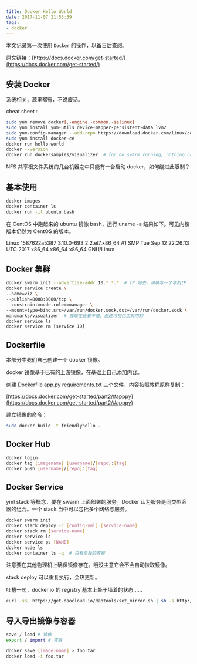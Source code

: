 ```yaml
---
title: Docker Hello World
date: 2017-11-07 21:53:59
tags:
- docker
---
```


本文记录第一次使用 `Docker` 的操作，以备日后查阅。

原文链接：[https://docs.docker.com/get-started/](https://docs.docker.com/get-started/)

<!-- more -->

## 安装 Docker

系统相关，源里都有，不说废话。

cheat sheet :

```bash
sudo yum remove docker{,-engine,-common,-selinux}
sudo yum install yum-utils device-mapper-persistent-data lvm2
sudo yum-config-manager --add-repo https://download.docker.com/linux/centos/docker-ce.repo
sudo yum install docker-ce
docker run hello-world
docker --version
docker run dockersamples/visualizer  # for no swarm running, nothing can be seen
```

NFS 共享根文件系统的几台机器之中只能有一台启动 docker，如何绕过此限制？

## 基本使用

```bash
docker images
docker container ls
docker run -it ubuntu bash
```

在 CentOS 中跑起来的 ubuntu 镜像 bash，运行 uname -a 结果如下。可见内核版本仍然为 CentOS 的版本。

Linux 1587622a5387 3.10.0-693.2.2.el7.x86_64 #1 SMP Tue Sep 12 22:26:13 UTC 2017 x86_64 x86_64 x86_64 GNU/Linux

## Docker 集群

```bash
docker swarm init --advertise-addr 10.*.*.*  # IP 隐去，请填写一个本机IP
docker service create \
--name=viz \
--publish=8088:8080/tcp \
--constraint=node.role==manager \
--mount=type=bind,src=/var/run/docker.sock,dst=/var/run/docker.sock \
manomarks/visualizer  # 我现在还看不懂，创建可视化工具用的
docker service ls
docker service rm [service ID]
```

## Dockerfile

本部分中我们自己创建一个 docker 镜像。

docker 镜像基于已有的上游镜像，在基础上自己添加内容。

创建 Dockerfile app.py requirements.txt 三个文件，内容按照教程原样复制：

[https://docs.docker.com/get-started/part2/#apppy](https://docs.docker.com/get-started/part2/#apppy)

建立镜像的命令：

```bash
sudo docker build -t friendlyhello .
```

## Docker Hub

```bash
docker login
docker tag [imagename] [username]/[repo]:[tag]
docker push [username]/[repo]:[tag]
```

## Docker Service

yml stack 等概念，要在 swarm 上面部署的服务。Docker 认为服务是同类型容器的组合。一个 stack 当中可以包括多个网络与服务。

```bash
docker swarm init
docker stack deploy -c [config-yml] [service-name]
docker stack rm [service-name]
docker service ls
docker service ps [NAME]
docker node ls
docker container ls -q  # 只看单独的容器
```

注意要在其他物理机上确保镜像存在。哦没主意它会不会自动拉取镜像。

stack deploy 可以重复执行，会热更新。

吐槽一句，docker.io 的 registry 基本上处于墙着的状态……

```bash
curl -sSL https://get.daocloud.io/daotools/set_mirror.sh | sh -s http://3917a16c.m.daocloud.io
```

## 导入导出镜像与容器

```bash
save / load # 镜像
export / import # 容器

docker save [image-name] > foo.tar
docker load -i foo.tar
```

